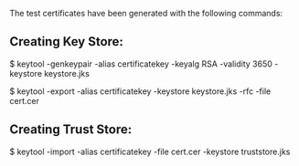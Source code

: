 The test certificates have been generated with the following commands:

Creating Key Store:
-----------------------

$ keytool -genkeypair -alias certificatekey -keyalg RSA -validity 3650 -keystore keystore.jks

$ keytool -export -alias certificatekey -keystore keystore.jks -rfc -file cert.cer

Creating Trust Store:
------------------------

$ keytool -import -alias certificatekey -file cert.cer -keystore truststore.jks
